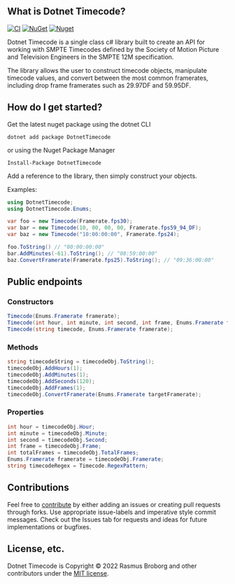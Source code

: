 ## What is Dotnet Timecode?
[![CI](https://github.com/RasmusBroborg/dotnet-timecode/actions/workflows/ci.yml/badge.svg)](https://github.com/RasmusBroborg/dotnet-timecode/actions/workflows/ci.yml) 
[![NuGet](https://img.shields.io/nuget/v/DotnetTimecode.svg)](https://www.nuget.org/packages/DotnetTimecode/)
[![Nuget](https://img.shields.io/nuget/dt/DotnetTimecode.svg)](https://nuget.org/packages/DotnetTimecode)

Dotnet Timecode is a single class c# library built to create an API for working with SMPTE Timecodes defined by the Society of Motion Picture and Television Engineers in the SMPTE 12M specification.

The library allows the user to construct timecode objects, manipulate timecode values, and convert between the most common framerates, including drop frame framerates such as 29.97DF and 59.95DF.

## How do I get started?

Get the latest nuget package using the dotnet CLI
```
dotnet add package DotnetTimecode
```
or using the Nuget Package Manager
```
Install-Package DotnetTimecode
```

Add a reference to the library, then simply construct your objects.

Examples:
```csharp
using DotnetTimecode;
using DotnetTimecode.Enums;

var foo = new Timecode(Framerate.fps30);
var bar = new Timecode(10, 00, 00, 00, Framerate.fps59_94_DF);
var baz = new Timecode("10:00:00:00", Framerate.fps24);

foo.ToString() // "00:00:00:00"
bar.AddMinutes(-61).ToString(); // "08:59:00:00"
baz.ConvertFramerate(Framerate.fps25).ToString(); // "09:36:00:00"
```

## Public endpoints

### Constructors
```csharp
Timecode(Enums.Framerate framerate);
Timecode(int hour, int minute, int second, int frame, Enums.Framerate framerate);
Timecode(string timecode, Enums.Framerate framerate);
```

### Methods
```csharp
string timecodeString = timecodeObj.ToString();
timecodeObj.AddHours(1);
timecodeObj.AddMinutes(1);
timecodeObj.AddSeconds(120);
timecodeObj.AddFrames(1);
timecodeObj.ConvertFramerate(Enums.Framerate targetFramerate);
```

### Properties
```csharp
int hour = timecodeObj.Hour;
int minute = timecodeObj.Minute;
int second = timecodeObj.Second;
int frame = timecodeObj.Frame;
int totalFrames = timecodeObj.TotalFrames;
Enums.Framerate framerate = timecodeObj.Framerate;
string timecodeRegex = Timecode.RegexPattern;
```

## Contributions

Feel free to [contribute](CONTRIBUTING.md) by either adding an issues or creating pull requests through forks.
Use appropriate issue-labels and imperative style commit messages. Check out the Issues tab for requests and ideas for future implementations or bugfixes.


## License, etc.

Dotnet Timecode is Copyright &copy; 2022 Rasmus Broborg and other contributors under the [MIT license](LICENSE.txt).
